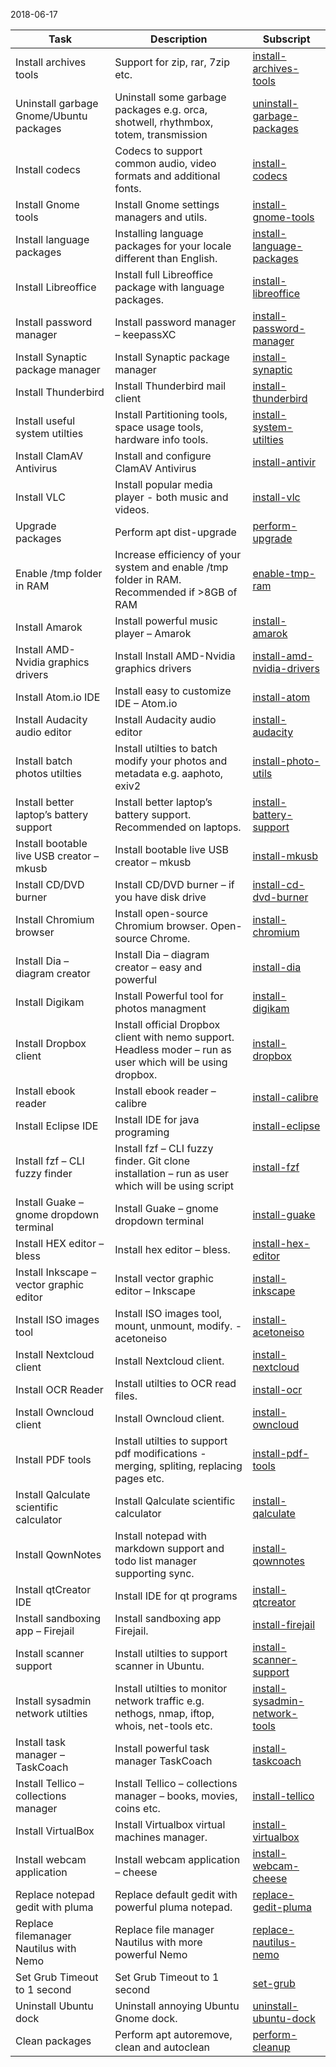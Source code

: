 2018-06-17

|Task|Description|Subscript|
|---|---|---|
|Install archives tools|Support for zip, rar, 7zip etc.|[install-archives-tools](/scripts/install-archives-tools)|
|Uninstall garbage Gnome/Ubuntu packages|Uninstall some garbage packages e.g. orca, shotwell, rhythmbox, totem, transmission|[uninstall-garbage-packages](/scripts/uninstall-garbage-packages)|
|Install codecs|Codecs to support common audio, video formats and additional fonts.|[install-codecs](/scripts/install-codecs)|
|Install Gnome tools|Install Gnome settings managers and utils.|[install-gnome-tools](/scripts/install-gnome-tools)|
|Install language packages|Installing language packages for your locale different than English.|[install-language-packages](/scripts/install-language-packages)|
|Install Libreoffice|Install full Libreoffice package with language packages.|[install-libreoffice](/scripts/install-libreoffice)|
|Install password manager|Install password manager – keepassXC|[install-password-manager](/scripts/install-password-manager)|
|Install Synaptic package manager|Install Synaptic package manager|[install-synaptic](/scripts/install-synaptic)|
|Install Thunderbird|Install Thunderbird mail client|[install-thunderbird](/scripts/install-thunderbird)|
|Install useful system utilties|Install Partitioning tools, space usage tools, hardware info tools.|[install-system-utilties](/scripts/install-system-utilties)|
|Install ClamAV Antivirus|Install and configure ClamAV Antivirus|[install-antivir](/scripts/install-antivir)|
|Install VLC|Install popular media player - both music and videos.|[install-vlc](/scripts/install-vlc)|
|Upgrade packages|Perform apt dist-upgrade|[perform-upgrade](/scripts/perform-upgrade)|
|Enable /tmp folder in RAM|Increase efficiency of your system and enable /tmp folder in RAM. Recommended if >8GB of RAM|[enable-tmp-ram](/scripts/enable-tmp-ram)|
|Install Amarok|Install powerful music player – Amarok|[install-amarok](/scripts/install-amarok)|
|Install AMD-Nvidia graphics drivers|Install Install AMD-Nvidia graphics drivers|[install-amd-nvidia-drivers](/scripts/install-amd-nvidia-drivers)|
|Install Atom.io IDE|Install easy to customize IDE – Atom.io|[install-atom](/scripts/install-atom)|
|Install Audacity audio editor|Install Audacity audio editor|[install-audacity](/scripts/install-audacity)|
|Install batch photos utilties|Install utilties to batch modify your photos and metadata e.g. aaphoto, exiv2|[install-photo-utils](/scripts/install-photo-utils)|
|Install better laptop’s battery support|Install better laptop’s battery support. Recommended on laptops.|[install-battery-support](/scripts/install-battery-support)|
|Install bootable live USB creator – mkusb|Install bootable live USB creator – mkusb|[install-mkusb](/scripts/install-mkusb)|
|Install CD/DVD burner|Install CD/DVD burner – if you have disk drive|[install-cd-dvd-burner](/scripts/install-cd-dvd-burner)|
|Install Chromium browser|Install open-source Chromium browser. Open-source Chrome.|[install-chromium](/scripts/install-chromium)|
|Install Dia – diagram creator|Install Dia – diagram creator – easy and powerful|[install-dia](/scripts/install-dia)|
|Install Digikam|Install Powerful tool for photos managment|[install-digikam](/scripts/install-digikam)|
|Install Dropbox client|Install official Dropbox client with nemo support. Headless moder – run as user which will be using dropbox.|[install-dropbox](/scripts/install-dropbox)|
|Install ebook reader|Install ebook reader – calibre|[install-calibre](/scripts/install-calibre)|
|Install Eclipse IDE|Install IDE for java programing|[install-eclipse](/scripts/install-eclipse)|
|Install fzf – CLI fuzzy finder|Install fzf – CLI fuzzy finder. Git clone installation – run as user which will be using script|[install-fzf](/scripts/install-fzf)|
|Install Guake – gnome dropdown terminal|Install Guake – gnome dropdown terminal|[install-guake](/scripts/install-guake)|
|Install HEX editor – bless|Install hex editor – bless.|[install-hex-editor](/scripts/install-hex-editor)|
|Install Inkscape – vector graphic editor|Install vector graphic editor – Inkscape|[install-inkscape](/scripts/install-inkscape)|
|Install ISO images tool|Install ISO images tool, mount, unmount, modify. - acetoneiso|[install-acetoneiso](/scripts/install-acetoneiso)|
|Install Nextcloud client|Install Nextcloud client.|[install-nextcloud](/scripts/install-nextcloud)|
|Install OCR Reader|Install utilties to OCR read files.|[install-ocr](/scripts/install-ocr)|
|Install Owncloud client|Install Owncloud client.|[install-owncloud](/scripts/install-owncloud)|
|Install PDF tools|Install utilties to support pdf modifications  - merging, spliting, replacing pages etc.|[install-pdf-tools](/scripts/install-pdf-tools)|
|Install Qalculate scientific calculator|Install Qalculate scientific calculator|[install-qalculate](/scripts/install-qalculate)|
|Install QownNotes|Install notepad with markdown support and todo list manager supporting sync.|[install-qownnotes](/scripts/install-qownnotes)|
|Install qtCreator IDE|Install IDE for qt programs|[install-qtcreator](/scripts/install-qtcreator)|
|Install sandboxing app – Firejail|Install sandboxing app Firejail.|[install-firejail](/scripts/install-firejail)|
|Install scanner support|Install utilties to support scanner in Ubuntu.|[install-scanner-support](/scripts/install-scanner-support)|
|Install sysadmin network utilties|Install utilties to monitor network traffic e.g. nethogs, nmap, iftop, whois, net-tools etc.|[install-sysadmin-network-tools](/scripts/install-sysadmin-network-tools)|
|Install task manager – TaskCoach|Install powerful task manager TaskCoach|[install-taskcoach](/scripts/install-taskcoach)|
|Install Tellico – collections manager|Install Tellico – collections manager – books, movies, coins etc.|[install-tellico](/scripts/install-tellico)|
|Install VirtualBox|Install Virtualbox virtual machines manager.|[install-virtualbox](/scripts/install-virtualbox)|
|Install webcam application|Install webcam application – cheese|[install-webcam-cheese](/scripts/install-webcam-cheese)|
|Replace notepad gedit with pluma|Replace default gedit with powerful pluma notepad.|[replace-gedit-pluma](/scripts/replace-gedit-pluma)|
|Replace filemanager Nautilus with Nemo|Replace file manager Nautilus with more powerful Nemo|[replace-nautilus-nemo](/scripts/replace-nautilus-nemo)|
|Set Grub Timeout to 1 second|Set Grub Timeout to 1 second|[set-grub](/scripts/set-grub)|
|Uninstall Ubuntu dock|Uninstall annoying Ubuntu Gnome dock.|[uninstall-ubuntu-dock](/scripts/uninstall-ubuntu-dock)|
|Clean packages|Perform apt autoremove, clean and autoclean|[perform-cleanup](/scripts/perform-cleanup)|
